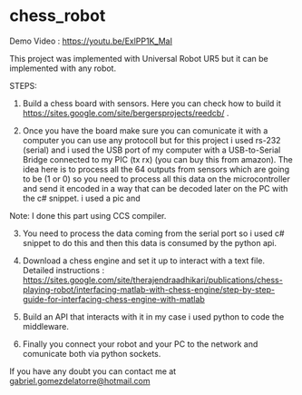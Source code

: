 # chess_robot

Demo Video : https://youtu.be/ExlPP1K_MaI

This project was implemented with Universal Robot UR5 but it can be implemented with any robot.

STEPS:

1) Build a chess board with sensors. Here you can check how to build it https://sites.google.com/site/bergersprojects/reedcb/ .

2) Once you have the board make sure you can comunicate it with a computer you can use any protocoll but for this project i used rs-232 (serial) and i used the USB port of my computer with a USB-to-Serial Bridge connected to my PIC (tx rx) (you can buy this from amazon).
The idea here is to process all the 64 outputs from sensors which are going to be (1 or 0) so you need to process all this data on the microcontroller and send it encoded in a way that can be decoded later on the PC with the c# snippet. i used a pic and 

Note: I done this part using CCS compiler.

3) You need to process the data coming from the serial port so i used c# snippet to do this and then this data is consumed by the python api.

4) Download a chess engine and set it up to interact with a text file. Detailed instructions : https://sites.google.com/site/therajendraadhikari/publications/chess-playing-robot/interfacing-matlab-with-chess-engine/step-by-step-guide-for-interfacing-chess-engine-with-matlab

5) Build an API that interacts with it in my case i used python to code the middleware.

6) Finally you connect your robot and your PC to the network and comunicate both via python sockets.

If you have any doubt you can contact me at gabriel.gomezdelatorre@hotmail.com





  
  
